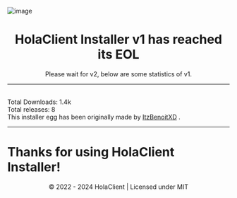 ![image](https://github.com/HolaClient/HolaClient/assets/102372274/bfee184b-86b6-47ef-a0a7-5e6390040641)
<h1 align="center" dir="auto">HolaClient Installer v1 has reached its EOL</h1>
<p align="center">
Please wait for v2, below are some statistics of v1.
</p>

---

<br>
Total Downloads: 1.4k<br>
Total releases: 8<br>
This installer egg has been originally made by <a href="https://github.com/ItzBenoitXD">ItzBenoitXD</a> .

---

<h1> Thanks for using HolaClient Installer!</h1>
<p align="center">
© 2022 - 2024 HolaClient | Licensed under MIT
</p>
